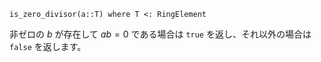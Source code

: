 ```
is_zero_divisor(a::T) where T <: RingElement
```

非ゼロの $b$ が存在して $a b = 0$ である場合は `true` を返し、それ以外の場合は `false` を返します。
